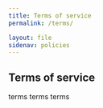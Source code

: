 ```yaml
---
title: Terms of service
permalink: /terms/

layout: file
sidenav: policies
---
```


## Terms of service
terms terms terms
